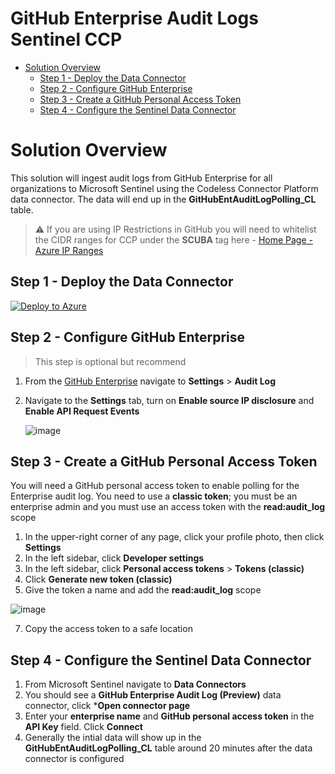 # GitHub Enterprise Audit Logs Sentinel CCP

- [Solution Overview](#solution-overview)
  * [Step 1 - Deploy the Data Connector](#step-1---deploy-the-data-connector)
  * [Step 2 - Configure GitHub Enterprise](#step-2---configure-github-enterprise)
  * [Step 3 - Create a GitHub Personal Access Token](#step-3---create-a-github-personal-access-token)
  * [Step 4 - Configure the Sentinel Data Connector](#step-4---configure-the-sentinel-data-connector)

# Solution Overview
This solution will ingest audit logs from GitHub Enterprise for all organizations to Microsoft Sentinel using the Codeless Connector Platform data connector. The data will end up in the **GitHubEntAuditLogPolling_CL** table.
> ⚠️ If you are using IP Restrictions in GitHub you will need to whitelist the CIDR ranges for CCP under the **SCUBA** tag here - [Home Page - Azure IP Ranges](https://azureipranges.azurewebsites.net/)

## Step 1 - Deploy the Data Connector
[![Deploy to Azure](https://aka.ms/deploytoazurebutton)](https://portal.azure.com/#create/Microsoft.Template/uri/https%3A%2F%2Fraw.githubusercontent.com%2Fseanstark%2Fsentinel-tools%2Fmain%2Fdataconnectors%2FGitHubAuditLogs%2FCCP%2FGitHubAuditLogs_CCP.json)

## Step 2 - Configure GitHub Enterprise
> This step is optional but recommend

1. From the [GitHub Enterprise](https://github.com/enterprises) navigate to **Settings** > **Audit Log**
2. Navigate to the **Settings** tab, turn on **Enable source IP disclosure** and **Enable API Request Events**
   
   ![image](https://github.com/seanstark/sentinel-tools/assets/84108246/a5c4d65a-67a6-4c69-9f61-1ae04b2f3a1b)

## Step 3 - Create a GitHub Personal Access Token
You will need a GitHub personal access token to enable polling for the Enterprise audit log. You need to use a **classic token**; you must be an enterprise admin and you must use an access token with the **read:audit_log** scope

1. In the upper-right corner of any page, click your profile photo, then click **Settings**
2. In the left sidebar, click **Developer settings**
3. In the left sidebar, click **Personal access tokens** > **Tokens (classic)**
4. Click **Generate new token (classic)**
5. Give the token a name and add the **read:audit_log** scope
   
![image](https://github.com/seanstark/sentinel-tools/assets/84108246/d47009fa-a54e-420e-b84b-36fee737d702)

7. Copy the access token to a safe location

## Step 4 - Configure the Sentinel Data Connector
1. From Microsoft Sentinel navigate to **Data Connectors**
2. You should see a **GitHub Enterprise Audit Log (Preview)** data connector, click ***Open connector page**
3. Enter your **enterprise name** and **GitHub personal access token** in the **API Key** field. Click **Connect**
4. Generally the intial data will show up in the **GitHubEntAuditLogPolling_CL** table around 20 minutes after the data connector is configured
